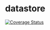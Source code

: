 # datastore
[![Coverage Status](https://coveralls.io/repos/github/brotherlogic/basicjob/badge.svg)](https://coveralls.io/github/brotherlogic/datastore)
